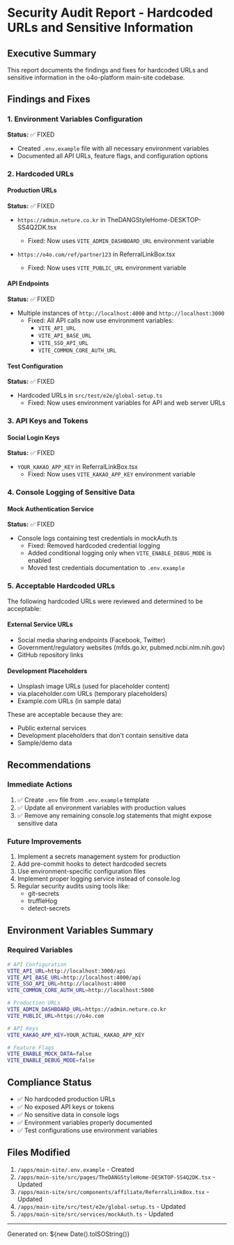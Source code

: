 # Security Audit Report - Hardcoded URLs and Sensitive Information

## Executive Summary
This report documents the findings and fixes for hardcoded URLs and sensitive information in the o4o-platform main-site codebase.

## Findings and Fixes

### 1. Environment Variables Configuration
**Status:** ✅ FIXED
- Created `.env.example` file with all necessary environment variables
- Documented all API URLs, feature flags, and configuration options

### 2. Hardcoded URLs

#### Production URLs
**Status:** ✅ FIXED
- `https://admin.neture.co.kr` in TheDANGStyleHome-DESKTOP-SS4Q2DK.tsx
  - Fixed: Now uses `VITE_ADMIN_DASHBOARD_URL` environment variable
  
- `https://o4o.com/ref/partner123` in ReferralLinkBox.tsx
  - Fixed: Now uses `VITE_PUBLIC_URL` environment variable

#### API Endpoints
**Status:** ✅ FIXED
- Multiple instances of `http://localhost:4000` and `http://localhost:3000`
  - Fixed: All API calls now use environment variables:
    - `VITE_API_URL`
    - `VITE_API_BASE_URL`
    - `VITE_SSO_API_URL`
    - `VITE_COMMON_CORE_AUTH_URL`

#### Test Configuration
**Status:** ✅ FIXED
- Hardcoded URLs in `src/test/e2e/global-setup.ts`
  - Fixed: Now uses environment variables for API and web server URLs

### 3. API Keys and Tokens

#### Social Login Keys
**Status:** ✅ FIXED
- `YOUR_KAKAO_APP_KEY` in ReferralLinkBox.tsx
  - Fixed: Now uses `VITE_KAKAO_APP_KEY` environment variable

### 4. Console Logging of Sensitive Data

#### Mock Authentication Service
**Status:** ✅ FIXED
- Console logs containing test credentials in mockAuth.ts
  - Fixed: Removed hardcoded credential logging
  - Added conditional logging only when `VITE_ENABLE_DEBUG_MODE` is enabled
  - Moved test credentials documentation to `.env.example`

### 5. Acceptable Hardcoded URLs

The following hardcoded URLs were reviewed and determined to be acceptable:

#### External Service URLs
- Social media sharing endpoints (Facebook, Twitter)
- Government/regulatory websites (mfds.go.kr, pubmed.ncbi.nlm.nih.gov)
- GitHub repository links

#### Development Placeholders
- Unsplash image URLs (used for placeholder content)
- via.placeholder.com URLs (temporary placeholders)
- Example.com URLs (in sample data)

These are acceptable because they are:
- Public external services
- Development placeholders that don't contain sensitive data
- Sample/demo data

## Recommendations

### Immediate Actions
1. ✅ Create `.env` file from `.env.example` template
2. ✅ Update all environment variables with production values
3. ✅ Remove any remaining console.log statements that might expose sensitive data

### Future Improvements
1. Implement a secrets management system for production
2. Add pre-commit hooks to detect hardcoded secrets
3. Use environment-specific configuration files
4. Implement proper logging service instead of console.log
5. Regular security audits using tools like:
   - git-secrets
   - truffleHog
   - detect-secrets

## Environment Variables Summary

### Required Variables
```bash
# API Configuration
VITE_API_URL=http://localhost:3000/api
VITE_API_BASE_URL=http://localhost:4000/api
VITE_SSO_API_URL=http://localhost:4000
VITE_COMMON_CORE_AUTH_URL=http://localhost:5000

# Production URLs
VITE_ADMIN_DASHBOARD_URL=https://admin.neture.co.kr
VITE_PUBLIC_URL=https://o4o.com

# API Keys
VITE_KAKAO_APP_KEY=YOUR_ACTUAL_KAKAO_APP_KEY

# Feature Flags
VITE_ENABLE_MOCK_DATA=false
VITE_ENABLE_DEBUG_MODE=false
```

## Compliance Status
- ✅ No hardcoded production URLs
- ✅ No exposed API keys or tokens
- ✅ No sensitive data in console logs
- ✅ Environment variables properly documented
- ✅ Test configurations use environment variables

## Files Modified
1. `/apps/main-site/.env.example` - Created
2. `/apps/main-site/src/pages/TheDANGStyleHome-DESKTOP-SS4Q2DK.tsx` - Updated
3. `/apps/main-site/src/components/affiliate/ReferralLinkBox.tsx` - Updated
4. `/apps/main-site/src/test/e2e/global-setup.ts` - Updated
5. `/apps/main-site/src/services/mockAuth.ts` - Updated

---
Generated on: ${new Date().toISOString()}